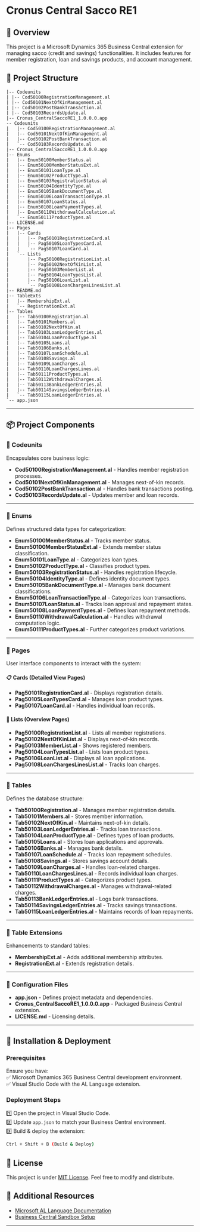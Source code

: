 # Cronus Central Sacco RE1

## 📌 Overview
This project is a Microsoft Dynamics 365 Business Central extension for managing sacco (credit and savings) functionalities. It includes features for member registration, loan and savings products, and account management.

## 📂 Project Structure
```
|-- Codeunits
| |-- Cod50100RegistrationManagement.al 
| |-- Cod50101NextOfKinManagement.al 
| |-- Cod50102PostBankTransaction.al 
| |-- Cod50103RecordsUpdate.al 
|-- Cronus_CentralSaccoRE1_1.0.0.0.app 
-- Codeunits
|   |-- Cod50100RegistrationManagement.al
|   |-- Cod50101NextOfKinManagement.al
|   |-- Cod50102PostBankTransaction.al
|   `-- Cod50103RecordsUpdate.al
|-- Cronus_CentralSaccoRE1_1.0.0.0.app
|-- Enums
|   |-- Enum50100MemberStatus.al
|   |-- Enum50100MemberStatusExt.al
|   |-- Enum50101LoanType.al
|   |-- Enum50102ProductType.al
|   |-- Enum50103RegistrationStatus.al
|   |-- Enum50104IdentityType.al
|   |-- Enum50105BankDocumentType.al
|   |-- Enum50106LoanTransactionType.al
|   |-- Enum50107LoanStatus.al
|   |-- Enum50108LoanPaymentTypes.al
|   |-- Enum50110WithdrawalCalculation.al
|   `-- Enum50111ProductTypes.al
|-- LICENSE.md
|-- Pages
|   |-- Cards
|   |   |-- Pag50101RegistrationCard.al
|   |   |-- Pag50105LoanTypesCard.al
|   |   `-- Pag50107LoanCard.al
|   `-- Lists
|       |-- Pag50100RegistrationList.al
|       |-- Pag50102NextOfKinList.al
|       |-- Pag50103MemberList.al
|       |-- Pag50104LoanTypesList.al
|       |-- Pag50106LoanList.al
|       `-- Pag50108LoanChargesLinesList.al
|-- README.md
|-- TableExts
|   |-- MembershipExt.al
|   `-- RegistrationExt.al
|-- Tables
|   |-- Tab50100Registration.al
|   |-- Tab50101Members.al
|   |-- Tab50102NextOfKin.al
|   |-- Tab50103LoanLedgerEntries.al
|   |-- Tab50104LoanProductType.al
|   |-- Tab50105Loans.al
|   |-- Tab50106Banks.al
|   |-- Tab50107LoanSchedule.al
|   |-- Tab50108Savings.al
|   |-- Tab50109LoanCharges.al
|   |-- Tab50110LoanChargesLines.al
|   |-- Tab50111ProductTypes.al
|   |-- Tab50112WithdrawalCharges.al
|   |-- Tab50113BankLedgerEntries.al
|   |-- Tab50114SavingsLedgerEntries.al
|   `-- Tab50115LoanLedgerEntries.al
`-- app.json
```

---

## 📦 **Project Components**  

### **🔹 Codeunits**  
Encapsulates core business logic:  
- **Cod50100RegistrationManagement.al** - Handles member registration processes.  
- **Cod50101NextOfKinManagement.al** - Manages next-of-kin records.  
- **Cod50102PostBankTransaction.al** - Handles bank transactions posting.  
- **Cod50103RecordsUpdate.al** - Updates member and loan records.  

---

### **🔹 Enums**  
Defines structured data types for categorization:  
- **Enum50100MemberStatus.al** - Tracks member status.  
- **Enum50100MemberStatusExt.al** - Extends member status classification.  
- **Enum50101LoanType.al** - Categorizes loan types.  
- **Enum50102ProductType.al** - Classifies product types.  
- **Enum50103RegistrationStatus.al** - Handles registration lifecycle.  
- **Enum50104IdentityType.al** - Defines identity document types.  
- **Enum50105BankDocumentType.al** - Manages bank document classifications.  
- **Enum50106LoanTransactionType.al** - Categorizes loan transactions.  
- **Enum50107LoanStatus.al** - Tracks loan approval and repayment states.  
- **Enum50108LoanPaymentTypes.al** - Defines loan repayment methods.  
- **Enum50110WithdrawalCalculation.al** - Handles withdrawal computation logic.  
- **Enum50111ProductTypes.al** - Further categorizes product variations.  

---

### **🔹 Pages**  
User interface components to interact with the system:  

#### 📋 **Cards (Detailed View Pages)**  
- **Pag50101RegistrationCard.al** - Displays registration details.  
- **Pag50105LoanTypesCard.al** - Manages loan product types.  
- **Pag50107LoanCard.al** - Handles individual loan records.  

#### 📜 **Lists (Overview Pages)**  
- **Pag50100RegistrationList.al** - Lists all member registrations.  
- **Pag50102NextOfKinList.al** - Displays next-of-kin records.  
- **Pag50103MemberList.al** - Shows registered members.  
- **Pag50104LoanTypesList.al** - Lists loan product types.  
- **Pag50106LoanList.al** - Displays all loan applications.  
- **Pag50108LoanChargesLinesList.al** - Tracks loan charges.  

---

### **🔹 Tables**  
Defines the database structure:  
- **Tab50100Registration.al** - Manages member registration details.  
- **Tab50101Members.al** - Stores member information.  
- **Tab50102NextOfKin.al** - Maintains next-of-kin details.  
- **Tab50103LoanLedgerEntries.al** - Tracks loan transactions.  
- **Tab50104LoanProductType.al** - Defines types of loan products.  
- **Tab50105Loans.al** - Stores loan applications and approvals.  
- **Tab50106Banks.al** - Manages bank details.  
- **Tab50107LoanSchedule.al** - Tracks loan repayment schedules.  
- **Tab50108Savings.al** - Stores savings account details.  
- **Tab50109LoanCharges.al** - Handles loan-related charges.  
- **Tab50110LoanChargesLines.al** - Records individual loan charges.  
- **Tab50111ProductTypes.al** - Categorizes product types.  
- **Tab50112WithdrawalCharges.al** - Manages withdrawal-related charges.  
- **Tab50113BankLedgerEntries.al** - Logs bank transactions.  
- **Tab50114SavingsLedgerEntries.al** - Tracks savings transactions.  
- **Tab50115LoanLedgerEntries.al** - Maintains records of loan repayments.  

---

### **🔹 Table Extensions**  
Enhancements to standard tables:  
- **MembershipExt.al** - Adds additional membership attributes.  
- **RegistrationExt.al** - Extends registration details.  

---

### **🔹 Configuration Files**  
- **app.json** - Defines project metadata and dependencies.  
- **Cronus_CentralSaccoRE1_1.0.0.0.app** - Packaged Business Central extension.  
- **LICENSE.md** - Licensing details.  

---

## 🔧 **Installation & Deployment**  

### **Prerequisites**  
Ensure you have:  
✅ Microsoft Dynamics 365 Business Central development environment.  
✅ Visual Studio Code with the AL Language extension.  

### **Deployment Steps**  
1️⃣ Open the project in Visual Studio Code.  
2️⃣ Update `app.json` to match your Business Central environment.  
3️⃣ Build & deploy the extension:  
   ```sh
   Ctrl + Shift + B (Build & Deploy)
   ```
## 📜 License
This project is under [MIT License](LICENSE). Feel free to modify and distribute.

## 🔗 Additional Resources
- [Microsoft AL Language Documentation](https://learn.microsoft.com/en-us/dynamics365/business-central/dev-itpro/developer/devenv-reference-overview)
- [Business Central Sandbox Setup](https://learn.microsoft.com/en-us/dynamics365/business-central/dev-itpro/developer/devenv-sandbox-overview)

---